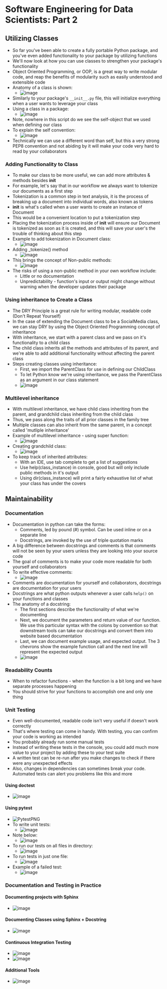# Software Engineering for Data Scientists: Part 2

## Utilizing Classes
* So far you've been able to create a fully portable Python package, and you've even added functionality to your package by utilizing functions
* We'll now look at how you can use classes to strengthen your package's functionality
* Object Oriented Programming, or OOP, is a great way to write modular code, and reap the benefits of modularity such as easily understood and extensible code
* Anatomy of a class is shown:
  * ![image](https://github.com/IsaacMwendwa/Data-Engineering-Track-DataCamp/assets/51324520/e2e59f7f-b063-4db0-86e6-26ec404bf407)
* Similarly to your package's `__init__.py` file, this will initialize everything when a user wants to leverage your class
* Using a class in a package:
  * ![image](https://github.com/IsaacMwendwa/Data-Engineering-Track-DataCamp/assets/51324520/241f7caf-771f-4aeb-8978-51bf028e4ba7)
* Note, nowhere in this script do we see the self-object that we used when defining our class
* To explain the self convention:
  * ![image](https://github.com/IsaacMwendwa/Data-Engineering-Track-DataCamp/assets/51324520/5eb5e618-fd7a-4414-8236-b2baaf0894fa)
* Technically we can use a different word than self, but this a very strong PEP8 convention and not abiding by it will make your code very hard to read by your collaborators

 ### Adding Functionality to Class
* To make our class to be more useful, we can add more attributes & methods besides __init__
* For example, let's say that in our workflow we always want to tokenize our documents as a first step
* Tokenization is a common step in text analysis, it is the process of breaking up a document into individual words, also known as tokens
* __init__ is what's called when a user wants to create an instance of Document
* This would be a convenient location to put a tokenization step
* Placing the tokenization process inside of __init__ will ensure our Document is tokenized as soon as it is created, and this will save your user's the trouble of thinking about this step
* Example to add tokenization in Document class:
  * ![image](https://github.com/IsaacMwendwa/Data-Engineering-Track-DataCamp/assets/51324520/42c6d07c-1b63-4925-bd87-a717dc0108aa)
* Adding _tokenize() method
  * ![image](https://github.com/IsaacMwendwa/Data-Engineering-Track-DataCamp/assets/51324520/6c590a02-1b7a-46c5-b68f-1f5eed456578)
* This brings the concept of Non-public methods:
  * ![image](https://github.com/IsaacMwendwa/Data-Engineering-Track-DataCamp/assets/51324520/3326328c-512d-41f4-8f22-40b2452876b8)
* The risks of using a non-public method in your own workflow include:
  * Little or no documentation
  * Unpredictability - function's input or output might change without warning when the developer updates their package

### Using inheritance to Create a Class
* The DRY Principle is a great rule for writing modular, readable code (Don't Repeat Yourself)
* In the case of extending the Document class to be a SocialMedia class, we can stay DRY by using the Object Oriented Programming concept of inheritance
* With inheritance, we start with a parent class and we pass on it's functionality to a child class
* The child class inherits all the methods and attributes of its parent, and we're able to add additional functionality without affecting the parent class
* Steps creating classes using inheritance:
  * First, we import the ParentClass for use in defining our ChildClass
  * To let Python know we're using inheritance, we pass the ParentClass as an argument in our class statement
  * ![image](https://github.com/IsaacMwendwa/Data-Engineering-Track-DataCamp/assets/51324520/ee3483f7-b22d-483a-8151-030e03c72202)

### Multilevel inheritance
* With multilevel inheritance, we have child class inheriting from the parent, and grandchild class inheriting from the child class
* Thus, we pass along the traits of all prior classes in the family tree
* Multiple classes can also inherit from the same parent, in a concept called 'mutliple inheritance'
* Example of multilevel inheritance - using super function:
  * ![image](https://github.com/IsaacMwendwa/Data-Engineering-Track-DataCamp/assets/51324520/20924b22-18b2-4724-9b9b-d2696032fcaf)
* Creating grandchild class:
  * ![image](https://github.com/IsaacMwendwa/Data-Engineering-Track-DataCamp/assets/51324520/02368092-65c9-4e61-9703-fb8956f3fe80)
* To keep track of inherited attributes:
  * With an IDE, use tab complete to get a list of suggestions
  * Use help(class_instance) in console, good but will only include public methods in it's output
  * Using dir(class_instance) will print a fairly exhaustive list of what your class has under the covers

## Maintainability
### Documentation
* Documentation in python can take the forms:
  * Comments, led by pound (#) symbol. Can be used inline or on a separate line
  * Docstrings, are invoked by the use of triple quotation marks 
* A big difference between docstrings and comments is that comments will not be seen by your users unless they are looking into your source code
* The goal of comments is to make your code more readable for both yourself and collaborators
* To write effective comments:
  * ![image](https://github.com/IsaacMwendwa/Data-Engineering-Track-DataCamp/assets/51324520/9a09dd7a-6e2e-4b08-827d-7689f74d0cf1)
* Comments are documentation for yourself and collaborators, docstrings are documentation for your users
* Docstrings are what python outputs whenever a user calls `help()` on your functions and classes
* The anatomy of a docstring:
  * The first sections describe the functionality of what we're documenting
  * Next, we document the parameters and return value of our function. We use this particular syntax with the colons by convention so that downstream tools can take our docstrings and convert them into website based documentation
  * Last, we can document example usage, and expected output. The 3 chevrons show the example function call and the next line will represent the expected output
  * ![image](https://github.com/IsaacMwendwa/Data-Engineering-Track-DataCamp/assets/51324520/45ba972c-6701-41f3-b321-555c336ff673)
 

### Readability Counts
* When to refactor functions - when the function is a bit long and we have separate processes happening
* You should strive for your functions to accomplish one and only one thing

### Unit Testing
* Even well-documented, readable code isn't very useful if doesn't work correctly
* That's where testing can come in handy. With testing, you can confirm your code is working as intended
* You probably already run some manual tests
* Instead of writing these tests in the console, you could add much more value to your project by adding these to your test suite
* A written test can be re-run after you make changes to check if there were any unexpected effects
* Also, changes in dependencies can sometimes break your code. Automated tests can alert you problems like this and more

#### Using doctest
* ![image](https://github.com/IsaacMwendwa/Data-Engineering-Track-DataCamp/assets/51324520/a9a361b0-5f17-490d-9077-80a95407f81c)

#### Using pytest
  * ![PytestPNG](https://github.com/IsaacMwendwa/Data-Engineering-Track-DataCamp/assets/51324520/4eac9b77-c00a-48ff-a892-a270f6557fc6)
* To write unit tests:
  * ![image](https://github.com/IsaacMwendwa/Data-Engineering-Track-DataCamp/assets/51324520/7a9aff90-3543-413f-a84d-5ffdca5edfc2)
* Note below:
  * ![image](https://github.com/IsaacMwendwa/Data-Engineering-Track-DataCamp/assets/51324520/4b69a97d-e4b9-4f16-9304-e74f49a5158a)
* To run our tests on all files in directory:
  * ![image](https://github.com/IsaacMwendwa/Data-Engineering-Track-DataCamp/assets/51324520/4f236dd7-17b7-4090-a7e6-b0b1695d7d20)
* To run tests in just one file:
  * ![image](https://github.com/IsaacMwendwa/Data-Engineering-Track-DataCamp/assets/51324520/acae7e95-e51b-442b-833e-fea8c2598d85)
* Example of a failed test:
  * ![image](https://github.com/IsaacMwendwa/Data-Engineering-Track-DataCamp/assets/51324520/2432ed46-1c6e-480a-a04f-829115e99900)

### Documentation and Testing in Practice
#### Documenting projects with Sphinx
  * ![image](https://github.com/IsaacMwendwa/Data-Engineering-Track-DataCamp/assets/51324520/0a95496f-151d-4cef-a4cc-13910439a6b4)

#### Documenting Classes using Sphinx + Docstring
  * ![image](https://github.com/IsaacMwendwa/Data-Engineering-Track-DataCamp/assets/51324520/950439b6-e444-4f95-8297-86a2a658ed32)

#### Continuous Integration Testing
  * ![image](https://github.com/IsaacMwendwa/Data-Engineering-Track-DataCamp/assets/51324520/db52411c-2cc1-46da-86e9-4d60137f950e)
  * ![image](https://github.com/IsaacMwendwa/Data-Engineering-Track-DataCamp/assets/51324520/910a2e27-e4e6-426e-94a9-ebdbb9e9eb9d)

#### Additional Tools
  * ![image](https://github.com/IsaacMwendwa/Data-Engineering-Track-DataCamp/assets/51324520/1d680ef8-fc4b-447c-9f0c-ac4b233fcc1c)
